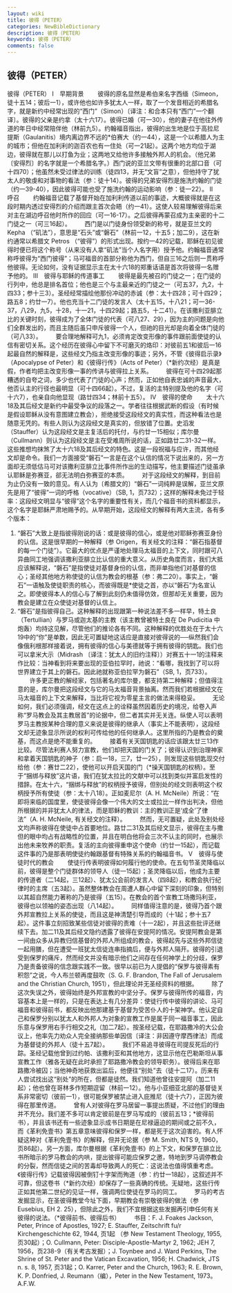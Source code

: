 ```yaml
---
layout: wiki
title: 彼得（PETER）
categories: NewBibleDictionary
description: 彼得（PETER）
keywords: 彼得（PETER）
comments: false
---
```


## 彼得（PETER）



彼得（PETER）
Ⅰ　早期背景
　　彼得的原名显然是希伯来名字西缅（Simeon，徒十五14；彼后一1），或许他也如许多犹太人一样，取了一个发音相近的希腊名字，就是新约中经常出现的“西门”（Simon）〔译注：和合本只有“西门”一个翻译〕。彼得的父亲是约拿（太十六17）。彼得已婚（可一30），他的妻子在他往外传道的年日中经常陪伴他（林前九5）。约翰福音指出，彼得的出生地是位于高拉尼提斯（Gaulanitis）境内离边界不远的*伯赛大（约一44），这是一个以希腊人为主的城市；但他在加利利的迦百农也有一住处（可一21起）。这两个地方均位于湖边，彼得就在那儿以打鱼为业；这两地又给他许多接触外邦人的机会。（他兄弟〔安得烈〕的名字就是一个希腊名字。）西门说的亚兰文带有很重的北部口音（可十四70）；他虽然未受过律法的训练（徒四13，并无“文盲”之意），但他持守了犹太人的敬虔和对事物的看法（参：徒十14）。彼得的兄弟安得烈是施洗约翰的门徒（约一39-40），因此彼得可能也受了施洗约翰的运动影响（参：徒一22）。
Ⅱ　呼召
　　约翰福音记载了基督开始在加利利传道以前的事迹，大概彼得就是在这段时期内透过安得烈的介绍而跟主首次会晤（约一41）。这使人较易理解彼得后来对主在湖边呼召他时所作的回应（可一16-17）。之后彼得再蒙召成为主亲密的十二门徒之一（可三16起）。
　　西门是以门徒身份领受新的称号，就是亚兰文的 Kepha （“矶法”），意思是“石头”或“磐石”（林前一12，十五5；加二9），这在新约通常以希腊文 Petros （“彼得”）的形式出现。按约一42的记载，耶稣在初见彼得时便已将这个称号（从来没有人拿“矶法”当个人名字用）授予他。约翰福音通常称呼彼得为“西门彼得”；马可福音的首部分称他为西门，但自三16之后则一贯称呼他彼得。无论如何，没有证据显示主在太十六18的郑重话语是首次将彼得一名赠予他的。
Ⅲ　彼得与耶稣的传道事工
　　彼得是最先被召的门徒之一；在门徒的行列中，他总是排名首位；他也是三个与主最亲近的门徒之一（可五37，九2，十四33；参十三3）。圣经经常描绘他那份冲动的赤诚（参：太十四28；可十四29；路五8；约廿一7）。他也充当十二门徒的发言人（太十五15，十八21；可一36-37，八29，九5，十28，十一21，十四29起；路五5，十二41）。在该撒利亚腓立比的关键时刻，彼得成为了全体门徒的代表（可八27、29），因为主的问题是向他们全群发出的，而且主随后虽只申斥彼得一个人，但祂的目光却是向着全体门徒的（可八33）。
　　要合理地解释可九1，必须肯定改变形像的事件跟前面使徒的认信有密切关系。这个经历在彼得心中留下不可磨灭的烙印：对彼前五1和彼后一16起最自然的解释是，这些经文乃指主改变形像的事迹；另外，不管《彼得启示录》（Apocalypse of Peter）和《彼得行传》（Acts of Peter）（*新约次经）是真是假，作者均把主改变形像一事的传讲与彼得拉上关系。
　　彼得在可十四29起那糟透的自夸之词，多少也代表了门徒的心声；然而，正如他自表忠诚的声音最大，他否认主的行径也最明显（可十四66起）。不过，复活的主特别提及他的名字（可十六7），也亲自向他显现（路廿四34；林前十五5）。
Ⅳ　彼得的使命
　　太十六18及其后经文是新约中最受争议的段落之一。学者往往根据武断的假设（有时候是假设耶稣从没有意图建立教会），拒绝接受这段经文的真实性，而这种看法也是随意无凭的。有些人则认为这段经文是真实的，但放错了位置。史滔发（Stauffer）认为这段经文是主复活后的托付，与约廿一15相似；库尔曼（Cullmann）则认为这段经文是主在受难周所说的话，正如路廿二31-32一样。这些推想均抹煞了太十六18及其后经文的特色。这是一段祝福与应许，而其他经文却是命令。我们一方面接受“磐石”一言是在这个认信的情况下说出来的，另一方面却无须低估马可对该撒利亚腓立比事件所作出的生动描写，他主要描述门徒虽承认耶稣是弥赛亚，郤无法明白弥赛亚的本质。
　　对于这段经文的解释，到目前为止仍没有一致的意见。有人认为〔希腊文的〕“磐石”一词纯粹是误解，亚兰文原先是用了“彼得”一词的呼格（vocative）（SB,
1，页732）；这样的解释未免过于轻率：这段经文明显与“彼得”这个名字的重要性有关，而几个福音书的资料都显示，这个名字是耶稣严肃地赐予的。从早期开始，这段经文的解释有两大主流，各有多个版本：
1. “磐石”大致上是指彼得刚说的话：或是彼得的信心，或是他对耶稣弥赛亚身份的认信。这是很早期的一种解释（参 Origen，有关经文的注释：“磐石指基督的每一个门徒”）。它最大的优点是严谨地处理马太福音的上下文，同时跟可八异曲同工地强调该撒利亚腓立比认信的重大意义。从历史角度而言，我们大抵应该解释说，“磐石”是指使徒对基督身份的认信，而非单指他们对基督的信心；圣经其他地方称使徒的认信为教会的根基（参：弗二20）。事实上，“磐石”一语触及使徒职责的核心，而彼得既是*使徒之首，亦以“磐石”为名宣认之。即使彼得本人的信心与了解到此刻仍未值得仿效，但那却无关重要，因为教会是建立在众使徒对基督的认信上。
2. “磐石”是指彼得自己。这种解释的出现跟第一种说法差不多一样早，特土良（Tertullian）与罗马或迦太基的主教（该主教曾被特土良在 De Pudicitia 中炮轰）均持这见解，尽管他们的推论各有不同。这种解释的优胜处在于太十六19中的“你”是单数，因此无可置疑地这话应是直接对彼得说的──纵然我们会像俄利根那样接着说，拥有彼得的信心与美德就等于拥有彼得的钥匙。我们也可以拿米大示（Midrash 〔译注：犹太人的旧约注释〕）对赛五十一1的注释来作比较：当神看到将来要出现的亚伯拉罕时，祂说：“看哪，我找到了可以将世界建立于其上的磐石。因此祂就称亚伯拉罕为磐石”（SB,
1，页733）。
　　许多更正教的解经家，包括著名的库尔曼，都支持第二种解释；但值得注意的是，库尔曼把这段经文与它的马太福音背景抽离。然而我们若根据经文在马太福音的上下文来解释，当比将它视为零星主言的做法来得稳妥。
　　无论如何，我们必须强调，经文在这点上的诠释虽然因着历史的境况，给卷入声称“罗马教会及其主教居首”的论据中，但二者其实并无关连。纵使人可以表明罗马主教按某种合理的意义来说是彼得的继承人（事实上不能表明），这段经文却无迹象显示所说的权利可传给他的任何继承人。这里所指的乃是教会的奠基，而这点是绝不能重复的。
　　接着有关天国钥匙的话应该跟太廿三13作比较。尽管法利赛人努力宣教，他们却把天国的门关了；彼得认识到治理神家和拿着天国钥匙的神子（参：启一18，三7，廿一25），则发现这些钥匙现交付给他（参：赛廿二22），使他可以开启天国的门（*操天国钥匙的权柄）。至于“捆绑与释放”这片语，我们在犹太拉比的文献中可以找到类似并富启发性的措辞。在太十六，“捆绑与释放”的权柄授予彼得，但别处的经文则表明这个权柄授予所有使徒（参：太十八18）。正如麦尼尔（A. H. McNeile）所说：“在即将来临的国度里，使徒彼得会像一个伟大的文士或拉比一样作出判决，但他所根据的并非犹太人的律法，而是耶稣的教训：主的教训正是‘成全’了律法”（A. H. McNeile, 有关经文的注释）。
　　然而，无可置疑，此处及别处经文均声称彼得在使徒中占首要地位。路廿二31及其后经文显示，彼得在主与撒但的眼中均占有战略性的位置，并且在明白他将会三次不认主的同时，也展示出他未来牧养的职责。复活的主向彼得重申这个使命（约廿一15起），而记载这件事的乃是那表明使徒约翰跟基督有特殊关系的约翰福音书。
Ⅴ　彼得与使徒时代的教会
　　使徒行传表明彼得如何履行他的使命。在五旬节圣灵降临以前，彼得是整个门徒群体的领导人（徒一15起）；圣灵降临以后，他成为主要的传道者（二14起，三12起）、犹太公会前的发言人（四8起），和教会执行纪律时的主席（五3起）。虽然整体教会在周遭人群心中留下深刻的印象，但特别以其超自然能力著称的乃是彼得（五15）。在教会的首个宣教工场撒玛利亚，彼得也以领袖的姿态出现（八14起）。
　　同样值得注意的是，彼得乃首个跟外邦宣教拉上关系的使徒，而且这是神清楚引导而成的（十1起；参十五7起）。这件事立刻招致某些信徒对彼得的责难（十一2起），并且这些批评还继续下去。加二11及其后经文隐约透露了彼得在安提阿的情况。安提阿教会是第一间由众多从异教归信基督的外邦人所组成的教会，彼得起先与这些外邦信徒一起用膳，但在遭受一班犹太信徒连串指摘后，便与外邦人隔开。彼得的引退受到保罗的痛斥，然而经文并没有暗示他们之间存在任何神学上的分歧，保罗乃是责备彼得的信念跟实践不一致。很早以前已为人提倡的“保罗与彼得素有积怨”之说，今人布兰顿再度鼓吹（S. G. F. Brandon, The Fall of Jerusalem and the Christian
Church, 1951），但此理论并无圣经资料的根据。
　　除了这次失误之外，彼得始终是外邦宣教的中坚分子。保罗与彼得所传的福音，内容基本上是一样的，只是在表达上有几分差异：使徒行传中彼得的讲论、马可福音和彼得前书，都反映出他那建基于基督为受苦仆人的十架神学。他认定自己和保罗分别以犹太人和外邦人为对象的宣教工作是属于同一福音事工，因此乐意与保罗用右手行相交之礼（加二7起）。按圣经记载，在耶路撒冷的大公会议上，他率先力劝众人完全接纳那些单因信〔译注：非因遵守摩西律法〕而成为基督徒的外邦人（徒十五7起）。
　　我们不易追寻彼得在司提反死后的行踪。圣经记载他曾到过约帕、该撒利亚和其他地方，这显示他在巴勒斯坦从事宣教工作（雅各无疑在此时承担了耶路撒冷教会的领导职务）。彼得后来在耶路撒冷被囚；当他神奇地获救出监后，他便往“别处”去（徒十二17）。历来有人尝试找出这“别处”的所在，但都是徒然。我们知道他曾往安提阿（加二11起）；他也曾在哥林多作短期逗留（林前一12）。他与小亚细亚北部的基督徒关系非常密切（彼前一1），很可能保罗被禁止进入庇推尼（徒十六7），正因为彼得在那里传道。
　　曾有人对彼得在罗马居留一事提出质疑，不过他们的理由并不充分。我们差不多可以肯定彼前是在罗马写成的（彼前五13；*彼得前书），并且该书还有一些迹象显示成书日期是在尼禄逼迫的期间或之前不久，而《革利免壹书》第五章意味彼得和保罗一样，都是死于这次迫害的。有人怀疑这种对《革利免壹书》的解释，但并无论据（参 M. Smith, NTS 9, 1960，页86起）。另一方面，库尔曼根据《革利免壹书》的上下文，和保罗在腓立比书所暗示的罗马教会的内哄，提出彼得可能应保罗之邀，特地到罗马调停教会的分裂，然而信徒之间的苦毒却导致两人的死亡：这说法也值得慎重考虑。《彼得行传》记载彼得因被倒钉十字架而殉道（参：约廿一18起），这叙述并不可靠，但这卷书（*新约次经）却保存了一些真确的传统。无疑地，这些行传正如其他第二世纪的见证一样，强调两位使徒在罗马的同工。
　　罗马的考古发掘显示，在圣彼得教堂今址下面，早期教会有崇敬彼得的做法（参 Eusebius, EH 2. 25），但除此之外，我们不宜根据这些发掘再引申任何有关彼得的说法。（*彼得前书、彼得后书）
　　书目：F. J. Foakes Jackson, Peter, Prince of Apostles, 1927; E.
Stauffer, Zeitschrift
fu/r Kirchengeschichte 62, 1944, 页1起 （参 New Testament Theology, 1955, 页30起）；O. Cullmann, Peter: Disciple-Apostle-Martyr 2, 1962; JEH 7, 1956，页238-9（有关考古发掘）；J. Toynbee and J. Ward
Perkins, The Shrine of St. Peter and the
Vatican Excavation, 1956; H. Chadwick, JTS
n. s. 8, 1957, 页31起；O. Karrer, Peter and the Church,
1963; R. E. Brown, K. P. Donfried, J. Reumann（编），Peter in the New Testament, 1973。
A.F.W.



